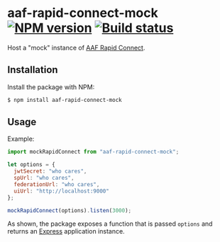 # aaf-rapid-connect-mock [![NPM version](http://img.shields.io/npm/v/aaf-rapid-connect-mock.svg?style=flat-square)](https://www.npmjs.org/package/aaf-rapid-connect-mock) [![Build status](http://img.shields.io/travis/dstil/aaf-rapid-connect-mock.svg?style=flat-square)](https://travis-ci.org/dstil/aaf-rapid-connect-mock)

Host a "mock" instance of [AAF Rapid Connect](https://rapid.aaf.edu.au).

## Installation

Install the package with NPM:

```bash
$ npm install aaf-rapid-connect-mock
```

## Usage

Example:

```js
import mockRapidConnect from "aaf-rapid-connect-mock";

let options = {
  jwtSecret: "who cares",
  spUrl: "who cares",
  federationUrl: "who cares",
  uiUrl: "http://localhost:9000"
};

mockRapidConnect(options).listen(3000);
```

As shown, the package exposes a function that is passed `options` and returns an [Express](http://expressjs.com) application instance.

